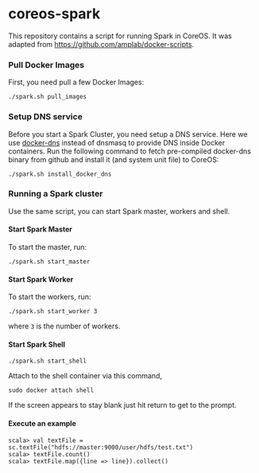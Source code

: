 coreos-spark
============

This repository contains a script for running Spark in CoreOS. It was adapted from https://github.com/amplab/docker-scripts.

### Pull Docker Images
First, you need pull a few Docker Images:
```
./spark.sh pull_images
```

### Setup DNS service
Before you start a Spark Cluster, you need setup a DNS service. Here we use [docker-dns](https://github.com/zilin/docker-dns) instead of dnsmasq to provide DNS inside Docker containers. Run the following command to fetch pre-compiled docker-dns binary from github and install it (and system unit file) to CoreOS:
```
./spark.sh install_docker_dns
```

### Running a Spark cluster
Use the same script, you can start Spark master, workers and shell.

#### Start Spark Master
To start the master, run:
```
./spark.sh start_master
```

#### Start Spark Worker
To start the workers, run:
```
./spark.sh start_worker 3
```
where `3` is the number of workers.

#### Start Spark Shell
```
./spark.sh start_shell
```
Attach to the shell container via this command,
```
sudo docker attach shell
```
If the screen appears to stay blank just hit return to get to the prompt.
#### Execute an example 
```
scala> val textFile = sc.textFile("hdfs://master:9000/user/hdfs/test.txt")
scala> textFile.count()
scala> textFile.map({line => line}).collect()
```
